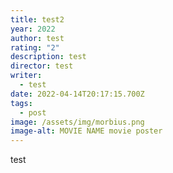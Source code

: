 ```yaml
---
title: test2
year: 2022
author: test
rating: "2"
description: test
director: test
writer:
  - test
date: 2022-04-14T20:17:15.700Z
tags:
  - post
image: /assets/img/morbius.png
image-alt: MOVIE NAME movie poster
---
```

test
